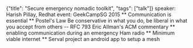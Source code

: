 {"title": "Secure emergency nomadic toolkit", "tags": ["talk"]}
speaker: Harish Pillay, Redhat
event: GeekCampSG 2015
** Communication is essential
** Postel's Law
Be conservative in what you do, be liberal in what you accept from others -- RFC 793
Eric Allman's ACM commentary
** enabling communication during an emergency
Ham radio
** Minimum viable internet
** Serval project
an android app to setup a mesh
